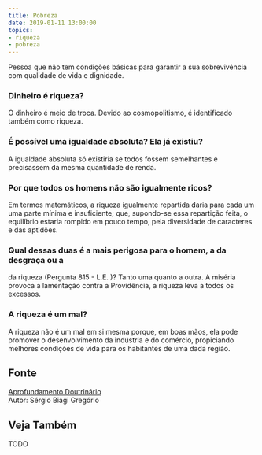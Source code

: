 ```yaml
---
title: Pobreza
date: 2019-01-11 13:00:00
topics: 
- riqueza
- pobreza
---
```


Pessoa que não tem condições básicas para garantir a sua sobrevivência
com qualidade de vida e dignidade.

### Dinheiro é riqueza?
O dinheiro é meio de troca. Devido ao cosmopolitismo, é identificado
também como riqueza.

### É possível uma igualdade absoluta? Ela já existiu?
A igualdade absoluta só existiria se todos fossem semelhantes e
precisassem da mesma quantidade de renda.

### Por que todos os homens não são igualmente ricos?
Em termos matemáticos, a riqueza igualmente repartida daria para cada um
uma parte mínima e insuficiente; que, supondo-se essa repartição feita,
o equilíbrio estaria rompido em pouco tempo, pela diversidade de
caracteres e das aptidões.

### Qual dessas duas é a mais perigosa para o homem, a da desgraça ou a
da riqueza (Pergunta 815 - L.E. )?
Tanto uma quanto a outra. A miséria provoca a lamentação contra a
Providência, a riqueza leva a todos os excessos.

### A riqueza é um mal?
A riqueza não é um mal em si mesma porque, em boas mãos, ela pode
promover o desenvolvimento da indústria e do comércio, propiciando
melhores condições de vida para os habitantes de uma dada região.

## Fonte
[Aprofundamento Doutrinário](https://sites.google.com/view/aprofundamentodoutrinario/riqueza-e-pobreza)  
Autor: Sérgio Biagi Gregório

## Veja Também
TODO


